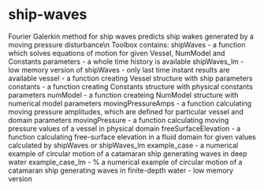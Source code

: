 # ship-waves
Fourier Galerkin method for ship waves predicts ship wakes generated by a moving pressure disturbance\n
Toolbox contains:
shipWaves - a function which solves equations of motion for given Vessel, NumModel and Constants parameters - a whole time history is available
shipWaves_lm - low memory version of shipWaves - only last time instant results are available
vessel - a function creating Vessel structure with ship parameters
constants - a function creating Constants structure with physical constants parameters
numModel - a function createing NumModel structure with numerical model parameters
movingPressureAmps - a function calculating moving pressure amplitudes, which are defined for particular vessel and domain parameters
movingPressure - a function calculating moving pressure values of a vessel in physical domain
freeSurfaceElevation - a function calculating free-surface elevation in a fluid domain for given values calculated by shipWaves or shipWaves_lm
example_case - a numerical example of circular motion of a catamaran ship generating waves in deep water
example_case_lm - % a numerical example of circular motion of a catamaran ship generating waves in finite-depth water - low memory version
